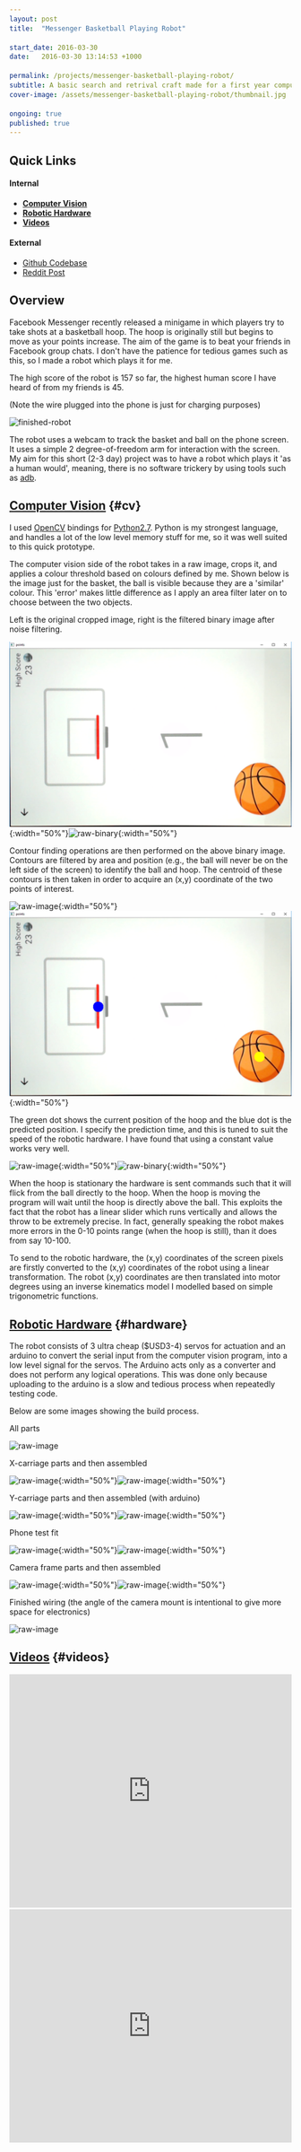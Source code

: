 ```yaml
---
layout: post
title:  "Messenger Basketball Playing Robot"

start_date: 2016-03-30
date:   2016-03-30 13:14:53 +1000

permalink: /projects/messenger-basketball-playing-robot/
subtitle: A basic search and retrival craft made for a first year compulsory course at UQ.
cover-image: /assets/messenger-basketball-playing-robot/thumbnail.jpg

ongoing: true
published: true
---
```


## Quick Links

#### Internal
* **[Computer Vision](#cv)**
* **[Robotic Hardware](#hardware)**
* **[Videos](#videos)**

#### External
* [Github Codebase](https://github.com/joshuariddell/messenger-basketball-player)
* [Reddit Post](https://www.reddit.com/r/engineering/comments/4c50u7/i_made_a_robot_that_plays_facebook_messenger/)

## Overview

Facebook Messenger recently released a minigame in which players try to take shots at a basketball hoop. The hoop is originally still but begins to move as your points increase. The aim of the game is to beat your friends in Facebook group chats. I don't have the patience for tedious games such as this, so I made a robot which plays it for me.

The high score of the robot is 157 so far, the highest human score I have heard of from my friends is 45.

(Note the wire plugged into the phone is just for charging purposes)

![finished-robot](/assets/messenger-basketball-playing-robot/finished.jpg)

The robot uses a webcam to track the basket and ball on the phone screen. It uses a simple 2 degree-of-freedom arm for interaction with the screen. My aim for this short (2-3 day) project was to have a robot which plays it 'as a human would', meaning, there is no software trickery by using tools such as [adb](http://developer.android.com/tools/help/adb.html).

## [Computer Vision](#cv) {#cv}

I used [OpenCV](http://opencv.org/) bindings for [Python2.7](http://python.org/). Python is my strongest language, and handles a lot of the low level memory stuff for me, so it was well suited to this quick prototype.

The computer vision side of the robot takes in a raw image, crops it, and applies a colour threshold based on colours defined by me. Shown below is the image just for the basket, the ball is visible because they are a 'similar' colour. This 'error' makes little difference as I apply an area filter later on to choose between the two objects.

Left is the original cropped image, right is the filtered binary image after noise filtering.

![raw-image](/assets/messenger-basketball-playing-robot/cv/raw-image.png){:width="50%"}![raw-binary](/assets/messenger-basketball-playing-robot/cv/basket-filtered.png){:width="50%"}

Contour finding operations are then performed on the above binary image. Contours are filtered by area and position (e.g., the ball will never be on the left side of the screen) to identify the ball and hoop. The centroid of these contours is then taken in order to acquire an (x,y) coordinate of the two points of interest.

![raw-image](/assets/messenger-basketball-playing-robot/cv/contours.png){:width="50%"}![raw-binary](/assets/messenger-basketball-playing-robot/cv/points.png){:width="50%"}

The green dot shows the current position of the hoop and the blue dot is the predicted position. I specify the prediction time, and this is tuned to suit the speed of the robotic hardware. I have found that using a constant value works very well.

![raw-image](/assets/messenger-basketball-playing-robot/cv/prediction.png){:width="50%"}![raw-binary](/assets/messenger-basketball-playing-robot/cv/two-dim-prediction.png){:width="50%"}

When the hoop is stationary the hardware is sent commands such that it will flick from the ball directly to the hoop. When the hoop is moving the program will wait until the hoop is directly above the ball. This exploits the fact that the robot has a linear slider which runs vertically and allows the throw to be extremely precise. In fact, generally speaking the robot makes more errors in the 0-10 points range (when the hoop is still), than it does from say 10-100.

To send to the robotic hardware, the (x,y) coordinates of the screen pixels are firstly converted to the (x,y) coordinates of the robot using a linear transformation. The robot (x,y) coordinates are then translated into motor degrees using an inverse kinematics model I modelled based on simple trigonometric functions.

## [Robotic Hardware](#hardware) {#hardware}

The robot consists of 3 ultra cheap ($USD3-4) servos for actuation and an arduino to convert the serial input from the computer vision program, into a low level signal for the servos. The Arduino acts only as a converter and does not perform any logical operations. This was done only because uploading to the arduino is a slow and tedious process when repeatedly testing code.

Below are some images showing the build process.

All parts

![raw-image](/assets/messenger-basketball-playing-robot/hardware/parts.jpg)

X-carriage parts and then assembled

![raw-image](/assets/messenger-basketball-playing-robot/hardware/x-carriage-parts.jpg){:width="50%"}![raw-image](/assets/messenger-basketball-playing-robot/hardware/x-carriage.jpg){:width="50%"}

Y-carriage parts and then assembled (with arduino)

![raw-image](/assets/messenger-basketball-playing-robot/hardware/y-carriage-parts.jpg){:width="50%"}![raw-image](/assets/messenger-basketball-playing-robot/hardware/y-carriage.jpg){:width="50%"}

Phone test fit

![raw-image](/assets/messenger-basketball-playing-robot/hardware/phone-test-fit-1.jpg){:width="50%"}![raw-image](/assets/messenger-basketball-playing-robot/hardware/phone-test-fit-2.jpg){:width="50%"}

Camera frame parts and then assembled

![raw-image](/assets/messenger-basketball-playing-robot/hardware/camera-frame-parts.jpg){:width="50%"}![raw-image](/assets/messenger-basketball-playing-robot/hardware/camera-frame.jpg){:width="50%"}

Finished wiring (the angle of the camera mount is intentional to give more space for electronics)

![raw-image](/assets/messenger-basketball-playing-robot/hardware/finished-wiring.jpg)

## [Videos](#videos) {#videos}

<iframe width="100%" height="416" src="https://www.youtube.com/embed/skqJ1wn8O7E" frameborder="0" allowfullscreen></iframe>

<iframe width="100%" height="416" src="https://www.youtube.com/embed/HQECgxJNN3c" frameborder="0" allowfullscreen></iframe>
